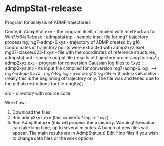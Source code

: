 # AdmpStat-release
Program for analysis of ADMP trajectories

Content:
AdmpStat.exe - the program itself, compiled with Intel Fortran for Win7/x64/Release ;
admpstat.inp - sample input file for mg7 trajectory processing; 
mg7-admp-6.xyz - trajectory of ADMP created by g16 (coordinates of trajectory points were extracted with admp2xyz.exe);
mg07-classes023-f.xyz - file with the coordinates of reference structures;
admpstat.out - sample output file (results of trajectory processing for mg7);
admp2xyz.exe - program for conversion Gaussian log files to *.xyz ;
admp2xyz.inp - its input file compiled for conversion mg7-admp-6.log_ --> mg7-admp-6.xyz ;
mg7-log.log - sample g16 log-file with admp calculation. (really this is the beginning of trajectory only. The file was shortened due to the github restrictions for file lengths);

src - directory with source code


Workflow:
1. Download the files
2. Run admp2xyz.exe (this converts *.log -> *.xyz)
3. Run AdmpStat.exe (this will process the trajectory. Warning! Execution can take long time, up to several  minutes. A bunch of new files will appear. The main results are in AdmpStat.out)
Edit *.inp files if you wish to change data files or the work options




